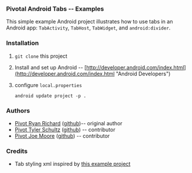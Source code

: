 ### Pivotal Android Tabs -- Examples
This simple example Android project illustrates how to use tabs in an Android app: `TabActivity`, `TabHost`, `TabWidget`, and `android:divider`.

### Installation
1. `git clone` this project
1. Install and set up Android -- [http://developer.android.com/index.html](http://developer.android.com/index.html "Android Developers")
1. configure `local.properties`

     `android update project -p .`

### Authors
* [Pivot Ryan Richard](https://pivotallabs.com/users/rrichard/blog) ([github](https://github.com/s4ryan))-- original author
* [Pivot Tyler Schultz](https://pivotallabs.com/users/tyler/blog) ([github](https://github.com/tylerschultz)) -- contributor
* [Pivot Joe Moore](https://pivotallabs.com/users/joe/blog) ([github](https://github.com/joemoore)) -- contributor


### Credits
* Tab styling xml inspired by [this example project](http://code.google.com/p/android-custom-tabs)